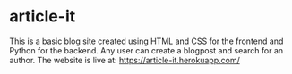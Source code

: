 # article-it

This is a basic blog site created using HTML and CSS for the frontend and Python for the backend. Any user can create a blogpost and search for an author.
The website is live at: https://article-it.herokuapp.com/
